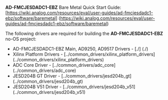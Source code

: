 **AD-FMCJESDADC1-EBZ** Bare Metal Quick Start Guide: [https://wiki.analog.com/resources/eval/user-guides/ad-fmcjesdadc1-ebz/software/baremetal] (https://wiki.analog.com/resources/eval/user-guides/ad-fmcjesdadc1-ebz/software/baremetal)

The following drivers are required for building the **AD-FMCJESDADC1-EBZ** no-OS project:
 - AD-FMCJESDADC1-EBZ Main, AD9250, AD9517 Drivers	-	[./] (./)
 - Xilinx Platform Drivers							-	[../common_drivers/xilinx_platform_drivers] (../common_drivers/xilinx_platform_drivers)
 - ADC Core Driver									-	[../common_drivers/adc_core] (../common_drivers/adc_core)
 - JESD204B GT Driver								-	[../common_drivers/jesd204b_gt] (../common_drivers/jesd204b_gt)
 - JESD204B V51 Driver								-	[../common_drivers/jesd204b_v51] (../common_drivers/jesd204b_v51)
